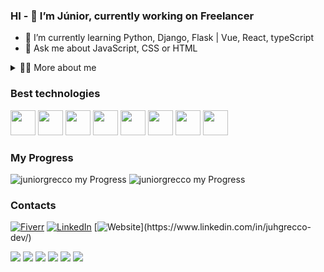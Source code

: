 ### HI - 🔭 I’m Júnior, currently working on Freelancer
- 🌱 I’m currently learning Python, Django, Flask | Vue, React, typeScript
- 💬 Ask me about JavaScript, CSS or HTML

<!-- Dropdown -->

<details>
  <summary>👨‍💻 More about me</summary>

  - 💬 I am 40 years old, currently living in Brazil. I have intermediate English. I'm also a content creator on YouTube since 2024, which helped me develop important skills such as creativity, communication, marketing, analytical capability, community and social media management.

  - ⚡ I enjoy reading, whether it's a good book, manga, or comics, as well as watching movies and playing games! I believe that our personal interests contribute to a more refined perception of things and problem-solving. \o/
</details> 

### Best technologies

<div>
     <img src="https://cdn.jsdelivr.net/gh/devicons/devicon@latest/icons/vitejs/vitejs-original.svg" width="40" />
     <img src="https://cdn.jsdelivr.net/gh/devicons/devicon@latest/icons/vuejs/vuejs-original.svg" width="40" />
     <img src="https://cdn.jsdelivr.net/gh/devicons/devicon@latest/icons/react/react-original.svg" width="40" />
     <img src="https://cdn.jsdelivr.net/gh/devicons/devicon@latest/icons/typescript/typescript-original.svg" width="40" />
     <img src="https://cdn.jsdelivr.net/gh/devicons/devicon@latest/icons/javascript/javascript-plain.svg" width="40" />
     <img src="https://cdn.jsdelivr.net/gh/devicons/devicon@latest/icons/css3/css3-original.svg" width="40" />
     <img src="https://cdn.jsdelivr.net/gh/devicons/devicon@latest/icons/html5/html5-original.svg" width="40" />
     <img src="https://cdn.jsdelivr.net/gh/devicons/devicon@latest/icons/python/python-original.svg" width="40" />              
</div>

### My Progress

<!-- Github Progress -->

![juniorgrecco my Progress](https://github-readme-stats.vercel.app/api/top-langs/?username=juniorgrecco&layout=compact&langs_count=7&theme=gotham)
![juniorgrecco my Progress](https://github-readme-stats.vercel.app/api?username=juniorgrecco&show_icons=true&theme=gotham)

### Contacts

[![Fiverr](https://img.shields.io/badge/fiverr-1DBF73?style=for-the-badge&logo=fiverr&logoColor=white)](https://www.linkedin.com/in/juhgrecco-dev/)
[![LinkedIn](https://img.shields.io/badge/LinkedIn-0077B5?style=for-the-badge&logo=linkedin&logoColor=white)](https://www.linkedin.com/in/juhgrecco-dev/)
[![Website](https://img.shields.io/badge/website-000000?style=for-the-badge&logo=About.me&logoColor=white")](https://www.linkedin.com/in/juhgrecco-dev/) 
<div> 
  <a href="https://www.youtube.com/@juniorgreccodev" target="_blank"><img src="https://img.shields.io/badge/YouTube-FF0000?style=for-the-badge&logo=youtube&logoColor=white" target="_blank"></a>
  <a href="https://instagram.com/rafaballerini" target="_blank"><img src="https://img.shields.io/badge/-Instagram-%23E4405F?style=for-the-badge&logo=instagram&logoColor=white" target="_blank"></a>
 	<a href="https://www.twitch.tv/rafaballerinii" target="_blank"><img src="https://img.shields.io/badge/Twitch-9146FF?style=for-the-badge&logo=twitch&logoColor=white" target="_blank"></a>
  <a href="https://discord.gg/wagxzStdcR" target="_blank"><img src="https://img.shields.io/badge/Discord-7289DA?style=for-the-badge&logo=discord&logoColor=white" target="_blank"></a> 
  <a href = "mailto:juhgrecco@outlook.com"><img src="https://img.shields.io/badge/-Outlook-%23333?style=for-the-badge&logo=gmail&logoColor=white" target="_blank"></a>
  <a href="https://www.linkedin.com/in/juhgrecco-dev/" target="_blank"><img src="https://img.shields.io/badge/-LinkedIn-%230077B5?style=for-the-badge&logo=linkedin&logoColor=white" target="_blank"></a> 
</div>

